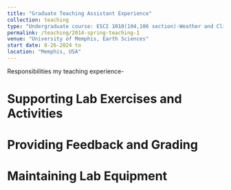```yaml
---
title: "Graduate Teaching Assistant Experience"
collection: teaching
type: "Undergraduate course: ESCI 1010(104,106 section)-Weather and Climate Change Lab"
permalink: /teaching/2014-spring-teaching-1
venue: "University of Memphis, Earth Sciences"
start date: 8-26-2024 to
location: "Memphis, USA"
---
```


Responsibilities my teaching experience- 

Supporting Lab Exercises and Activities
======

Providing Feedback and Grading
======

Maintaining Lab Equipment
======
